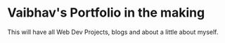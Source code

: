 # Vaibhav's Portfolio in the making

This will have all Web Dev Projects, blogs and about a little about myself.
